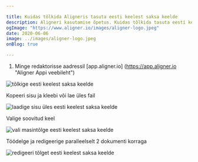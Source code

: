 ```yaml
---

title: Kuidas tõlkida Aligneris tasuta eesti keelest saksa keelde
description: Aligneri kasutamise õpetus. Kuidas tõlkida tasuta eesti keelest saksa keelde. Aligner on tasuta mugav online tarkvara mitmekeelse sisu haldamiseks.
ogImage: "https://www.aligner.io/images/aligner-logo.jpeg"
date: 2020-06-06
image: ../images/aligner-logo.jpeg
onBlog: true

---
```


1. Minge redaktorisse aadressil [app.aligner.io] (https://app.aligner.io "Aligner Appi veebileht")

![tõlkige eesti keelest saksa keelde](/howto/aligner-blank-editor.jpeg "tõlkige eesti keelest saksa keelde")

Kopeeri sisu ja kleebi või lae üles fail

![laadige sisu üles eesti keelest saksa keelde](/howto/aligner-uploaded-document.jpeg "laadige sisu üles eesti keelest saksa keelde")

Valige soovitud keel

![vali masintõlge eesti keelest saksa keelde](/howto/aligner-language-dropdown.jpeg "vali masintõlge eesti keelest saksa keelde")

Töödelge ja redigeerige paralleelselt 2 dokumenti korraga

![redigeeri tõlget eesti keelest saksa keelde](/howto/aligner-double-sitded-editor.jpeg "redigeeri tõlget eesti keelest saksa keelde")

